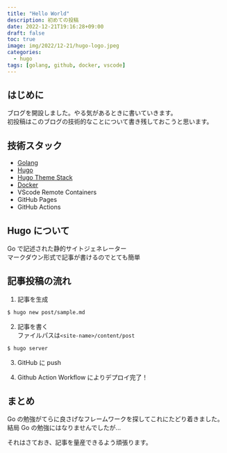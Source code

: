 ```yaml
---
title: "Hello World"
description: 初めての投稿
date: 2022-12-21T19:16:28+09:00
draft: false
toc: true
image: img/2022/12-21/hugo-logo.jpeg
categories:
  - hugo
tags: [golang, github, docker, vscode]
---
```


## はじめに

ブログを開設しました。やる気があるときに書いていきます。  
初投稿はこのブログの技術的なことについて書き残しておこうと思います。

## 技術スタック

- [Golang](https://github.com/golang/go)
- [Hugo](https://github.com/gohugoio/hugo)
- [Hugo Theme Stack](https://github.com/CaiJimmy/hugo-theme-stack)
- [Docker](https://hub.docker.com/r/klakegg/hugo)
- VScode Remote Containers
- GitHub Pages
- GitHub Actions

## Hugo について

Go で記述された静的サイトジェネレーター  
マークダウン形式で記事が書けるのでとても簡単

## 記事投稿の流れ

1. 記事を生成

```bash
$ hugo new post/sample.md
```

2. 記事を書く  
   ファイルパスは`<site-name>/content/post`

```bash
$ hugo server
```

3. GitHub に push

4. Github Action Workflow によりデプロイ完了！

## まとめ

Go の勉強がてらに良さげなフレームワークを探してこれにたどり着きました。  
結局 Go の勉強にはなりませんでしたが...

それはさておき、記事を量産できるよう頑張ります。
